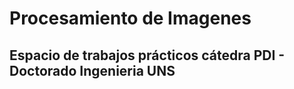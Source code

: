 # Procesamiento de Imagenes
## Espacio de trabajos prácticos cátedra PDI - Doctorado Ingenieria UNS


